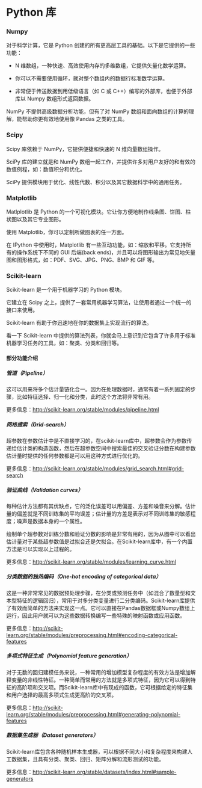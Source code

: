 # Python 库

### Numpy

对于科学计算，它是 Python 创建的所有更高层工具的基础。以下是它提供的一些功能：

- N 维数组，一种快速、高效使用内存的多维数组，它提供矢量化数学运算。

- 你可以不需要使用循环，就对整个数组内的数据行标准数学运算。

- 非常便于传送数据到用低级语言（如 C 或 C++）编写的外部库，也便于外部库以 Numpy 数组形式返回数据。

NumPy 不提供高级数据分析功能，但有了对 NumPy 数组和面向数组的计算的理解，能帮助你更有效地使用像 Pandas 之类的工具。

### Scipy

Scipy 库依赖于 NumPy，它提供便捷和快速的 N 维向量数组操作。

SciPy 库的建立就是和 NumPy 数组一起工作，并提供许多对用户友好的和有效的数值例程，如：数值积分和优化。

SciPy 提供模块用于优化、线性代数、积分以及其它数据科学中的通用任务。

### Matplotlib

Matlplotlib 是 Python 的一个可视化模块。它让你方便地制作线条图、饼图、柱状图以及其它专业图形。

使用 Matplotlib，你可以定制所做图表的任一方面。

在 IPython 中使用时，Matplotlib 有一些互动功能，如：缩放和平移。它支持所有的操作系统下不同的 GUI 后端(back ends)，并且可以将图形输出为常见地矢量图和图形格式，如：PDF、SVG、JPG、PNG、BMP 和 GIF 等。

### Scikit-learn

Scikit-learn 是一个用于机器学习的 Python 模块。

它建立在 Scipy 之上，提供了一套常用机器学习算法，让使用者通过一个统一的接口来使用。

Scikit-learn 有助于你迅速地在你的数据集上实现流行的算法。

看一下 Scikit-learn 中提供的算法列表，你就会马上意识到它包含了许多用于标准机器学习任务的工具，如：聚类、分类和回归等。

#### 部分功能介绍

##### 管道（Pipeline）

这可以用来将多个估计量链化合一。因为在处理数据时，通常有着一系列固定的步骤，比如特征选择、归一化和分类，此时这个方法将非常有用。

更多信息：http://scikit-learn.org/stable/modules/pipeline.html

##### 网格搜索（Grid-search）

超参数在参数估计中是不直接学习的，在scikit-learn库中，超参数会作为参数传递给估计类的构造函数，然后在超参数空间中搜索最佳的交叉验证分数在构建参数估计量时提供的任何参数都是可以用这种方式进行优化的。

更多信息：http://scikit-learn.org/stable/modules/grid_search.html#grid-search

##### 验证曲线（Validation curves）

每种估计方法都有其优缺点，它的泛化误差可以用偏差、方差和噪音来分解。估计量的偏差就是不同训练集的平均误差；估计量的方差是表示对不同训练集的敏感程度；噪声是数据本身的一个属性。

绘制单个超参数对训练分数和验证分数的影响是非常有用的，因为从图中可以看出估计量对于某些超参数值是过拟合还是欠拟合。在Scikit-learn库中，有一个内置方法是可以实现以上过程的。

更多信息：http://scikit-learn.org/stable/modules/learning_curve.html

##### 分类数据的独热编码（One-hot encoding of categorical data）

这是一种非常常见的数据预处理步骤，在分类或预测任务中（如混合了数量型和文本型特征的逻辑回归），常用于对多分类变量进行二分类编码。Scikit-learn库提供了有效而简单的方法来实现这一点。它可以直接在Pandas数据框或Numpy数组上运行，因此用户就可以为这些数据转换编写一些特殊的映射函数或应用函数。

更多信息：http://scikit-learn.org/stable/modules/preprocessing.html#encoding-categorical-features

##### 多项式特征生成（Polynomial feature generation）

对于无数的回归建模任务来说，一种常用的增加模型复杂程度的有效方法是增加解释变量的非线性特征。一种简单而常用的方法就是多项式特征，因为它可以得到特征的高阶项和交叉项。而Scikit-learn库中有现成的函数，它可根据给定的特征集和用户选择的最高多项式生成更高阶的交叉项。

更多信息：http://scikit-learn.org/stable/modules/preprocessing.html#generating-polynomial-features

##### 数据集生成器（Dataset generators）

Scikit-learn库包含各种随机样本生成器，可以根据不同大小和复杂程度来构建人工数据集，且具有分类、聚类、回归、矩阵分解和流形测试的功能。

更多信息：http://scikit-learn.org/stable/datasets/index.html#sample-generators

